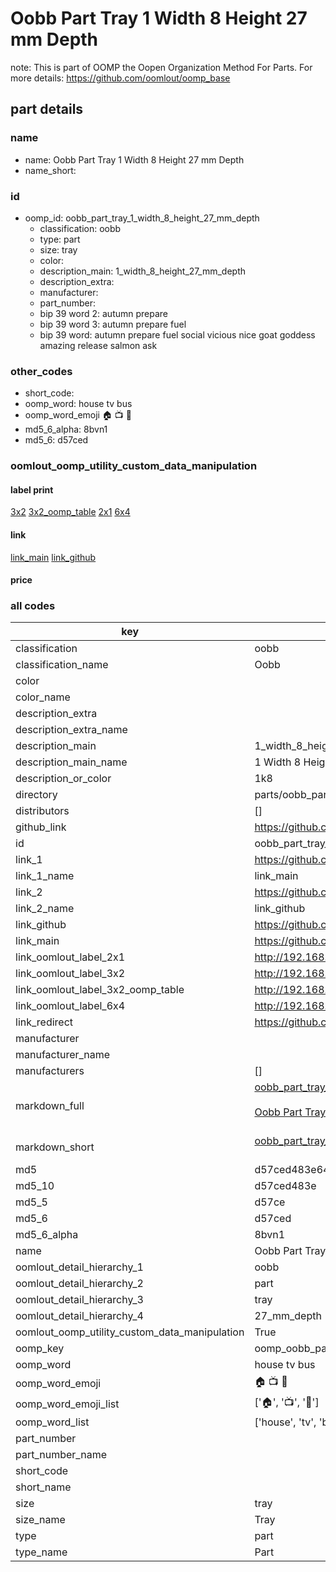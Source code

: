 # Oobb Part Tray 1 Width 8 Height 27 mm Depth  

note: This is part of OOMP the Oopen Organization Method For Parts. For more details: https://github.com/oomlout/oomp_base

##  part details
  







### name
* name: Oobb Part Tray 1 Width 8 Height 27 mm Depth
* name_short: 
### id
* oomp_id: oobb_part_tray_1_width_8_height_27_mm_depth
  * classification: oobb
  * type: part
  * size: tray
  * color: 
  * description_main: 1_width_8_height_27_mm_depth
  * description_extra: 
  * manufacturer: 
  * part_number: 
  * bip 39 word 2: autumn prepare
  * bip 39 word 3: autumn prepare fuel
  * bip 39 word: autumn prepare fuel social vicious nice goat goddess amazing release salmon ask

### other_codes
* short_code: 
* oomp_word: house tv bus
* oomp_word_emoji :house: :tv: :bus:
* md5_6_alpha: 8bvn1
* md5_6: d57ced






### oomlout_oomp_utility_custom_data_manipulation
#### label print
[3x2](http://192.168.1.245:1112/?label=oomp%208bvn1)
[3x2_oomp_table](http://192.168.1.108:1112/?label=oomp%208bvn1)
[2x1](http://192.168.1.242:1112/?label=oomp%208bvn1)
[6x4](http://192.168.1.55:1112/?label=oomp%208bvn1)    

#### link

[link_main](https://github.com/oomlout/oomlout_oomp_version_1_messy/tree/main/parts/oobb_part_tray_1_width_8_height_27_mm_depth) [link_github](https://github.com/oomlout/oomlout_oomp_version_1_messy/tree/main/parts/oobb_part_tray_1_width_8_height_27_mm_depth)                             

#### price







### all codes 
| key | value |  
| --- | --- |  
| classification | oobb |  
| classification_name | Oobb |  
| color |  |  
| color_name |  |  
| description_extra |  |  
| description_extra_name |  |  
| description_main | 1_width_8_height_27_mm_depth |  
| description_main_name | 1 Width 8 Height 27 mm Depth |  
| description_or_color | 1k8 |  
| directory | parts/oobb_part_tray_1_width_8_height_27_mm_depth |  
| distributors | [] |  
| github_link | https://github.com/oomlout/oomlout_oomp_part_src/tree/main/parts/oobb_part_tray_1_width_8_height_27_mm_depth |  
| id | oobb_part_tray_1_width_8_height_27_mm_depth |  
| link_1 | https://github.com/oomlout/oomlout_oomp_version_1_messy/tree/main/parts/oobb_part_tray_1_width_8_height_27_mm_depth |  
| link_1_name | link_main |  
| link_2 | https://github.com/oomlout/oomlout_oomp_version_1_messy/tree/main/parts/oobb_part_tray_1_width_8_height_27_mm_depth |  
| link_2_name | link_github |  
| link_github | https://github.com/oomlout/oomlout_oomp_version_1_messy/tree/main/parts/oobb_part_tray_1_width_8_height_27_mm_depth |  
| link_main | https://github.com/oomlout/oomlout_oomp_version_1_messy/tree/main/parts/oobb_part_tray_1_width_8_height_27_mm_depth |  
| link_oomlout_label_2x1 | http://192.168.1.242:1112/?label=oomp%208bvn1 |  
| link_oomlout_label_3x2 | http://192.168.1.245:1112/?label=oomp%208bvn1 |  
| link_oomlout_label_3x2_oomp_table | http://192.168.1.108:1112/?label=oomp%208bvn1 |  
| link_oomlout_label_6x4 | http://192.168.1.55:1112/?label=oomp%208bvn1 |  
| link_redirect | https://github.com/oomlout/oomlout_oomp_version_1_messy/tree/main/parts/oobb_part_tray_1_width_8_height_27_mm_depth |  
| manufacturer |  |  
| manufacturer_name |  |  
| manufacturers | [] |  
| markdown_full | [oobb_part_tray_1_width_8_height_27_mm_depth](none)<br>[](none)<br>[Oobb Part Tray 1 Width 8 Height 27 Mm Depth](none)<br><br> |  
| markdown_short | [oobb_part_tray_1_width_8_height_27_mm_depth](none)<br><br> |  
| md5 | d57ced483e642c8255f9ccdebbea787d |  
| md5_10 | d57ced483e |  
| md5_5 | d57ce |  
| md5_6 | d57ced |  
| md5_6_alpha | 8bvn1 |  
| name | Oobb Part Tray 1 Width 8 Height 27 mm Depth |  
| oomlout_detail_hierarchy_1 | oobb |  
| oomlout_detail_hierarchy_2 | part |  
| oomlout_detail_hierarchy_3 | tray |  
| oomlout_detail_hierarchy_4 | 27_mm_depth |  
| oomlout_oomp_utility_custom_data_manipulation | True |  
| oomp_key | oomp_oobb_part_tray_1_width_8_height_27_mm_depth |  
| oomp_word | house tv bus |  
| oomp_word_emoji | :house: :tv: :bus: |  
| oomp_word_emoji_list | [':house:', ':tv:', ':bus:'] |  
| oomp_word_list | ['house', 'tv', 'bus'] |  
| part_number |  |  
| part_number_name |  |  
| short_code |  |  
| short_name |  |  
| size | tray |  
| size_name | Tray |  
| type | part |  
| type_name | Part |  
